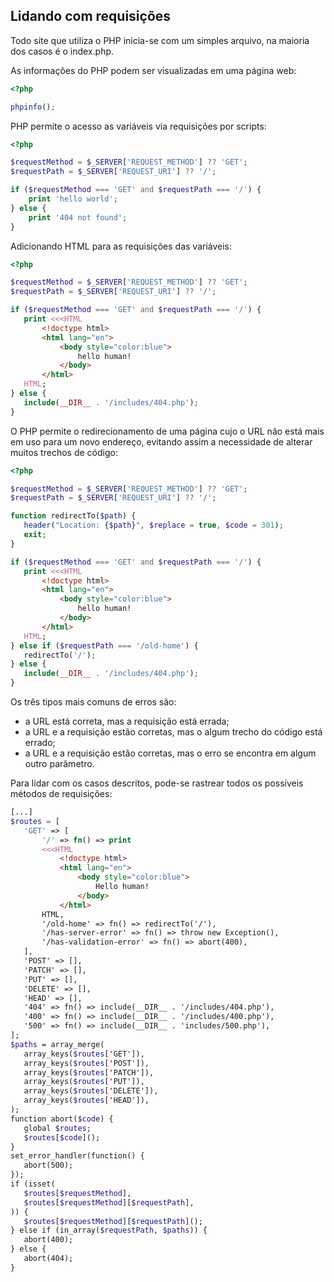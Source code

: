 ## Lidando com requisições

Todo site que utiliza o PHP inicia-se com um simples arquivo, na maioria dos casos é o index.php.

As informações do PHP podem ser visualizadas em uma página web:

```php
<?php

phpinfo();
```

PHP permite o acesso as variáveis via requisições por scripts:

```php
<?php

$requestMethod = $_SERVER['REQUEST_METHOD'] ?? 'GET';
$requestPath = $_SERVER['REQUEST_URI'] ?? '/';

if ($requestMethod === 'GET' and $requestPath === '/') {
    print 'hello world';
} else {
    print '404 not found';
}
```

Adicionando HTML para as requisições das variáveis:
```php
<?php

$requestMethod = $_SERVER['REQUEST_METHOD'] ?? 'GET';
$requestPath = $_SERVER['REQUEST_URI'] ?? '/';

if ($requestMethod === 'GET' and $requestPath === '/') {
   print <<<HTML
       <!doctype html>
       <html lang="en">
           <body style="color:blue">
               hello human!
           </body>
       </html>
   HTML;
} else {
   include(__DIR__ . '/includes/404.php');
}
```

O PHP permite o redirecionamento de uma página cujo o URL não está mais em uso para um novo endereço, evitando assim a necessidade de alterar muitos trechos de código:

```php
<?php

$requestMethod = $_SERVER['REQUEST_METHOD'] ?? 'GET';
$requestPath = $_SERVER['REQUEST_URI'] ?? '/';

function redirectTo($path) {
   header("Location: {$path}", $replace = true, $code = 301);
   exit;
}

if ($requestMethod === 'GET' and $requestPath === '/') {
   print <<<HTML
       <!doctype html>
       <html lang="en">
           <body style="color:blue">
               hello human!
           </body>
       </html>
   HTML;
} else if ($requestPath === '/old-home') {
   redirectTo('/');
} else {
   include(__DIR__ . '/includes/404.php');
}
```

Os três tipos mais comuns de erros são:
* a URL está correta, mas a requisição está errada;
* a URL e a requisição estão corretas, mas o algum trecho do código está errado;
* a URL e a requisição estão corretas, mas o erro se encontra em algum outro parâmetro.

Para lidar com os casos descritos, pode-se rastrear todos os possíveis métodos de requisições:

```php
[...]
$routes = [
   'GET' => [
       '/' => fn() => print
       <<<HTML
           <!doctype html>
           <html lang="en">
               <body style="color:blue">
                   Hello human!
               </body>
           </html>
       HTML,
       '/old-home' => fn() => redirectTo('/'),
       '/has-server-error' => fn() => throw new Exception(),
       '/has-validation-error' => fn() => abort(400),
   ],
   'POST' => [],
   'PATCH' => [],
   'PUT' => [],
   'DELETE' => [],
   'HEAD' => [],
   '404' => fn() => include(__DIR__ . '/includes/404.php'),
   '400' => fn() => include(__DIR__ . '/includes/400.php'),
   '500' => fn() => include(__DIR__ . 'includes/500.php'),
];
$paths = array_merge(
   array_keys($routes['GET']),
   array_keys($routes['POST']),
   array_keys($routes['PATCH']),
   array_keys($routes['PUT']),
   array_keys($routes['DELETE']),
   array_keys($routes['HEAD']),
);
function abort($code) {
   global $routes;
   $routes[$code]();
}
set_error_handler(function() {
   abort(500);
});
if (isset(
   $routes[$requestMethod],
   $routes[$requestMethod][$requestPath],
)) {
   $routes[$requestMethod][$requestPath]();
} else if (in_array($requestPath, $paths)) {
   abort(400);
} else {
   abort(404);
}
```

